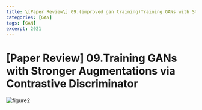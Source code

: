 ```yaml
---
title: \[Paper Review\] 09.(improved gan training)Training GANs with Stronger Augmentations via Contrastive Discriminator
categories: [GAN]
tags: [GAN]
excerpt: 2021
---
```


<script src="https://cdn.mathjax.org/mathjax/latest/MathJax.js?config=TeX-AMS-MML_HTMLorMML" type="text/javascript"></script>

# \[Paper Review\] 09.Training GANs with Stronger Augmentations via Contrastive Discriminator

![figure2](/assets/img/gan/img113.png)

<br>

